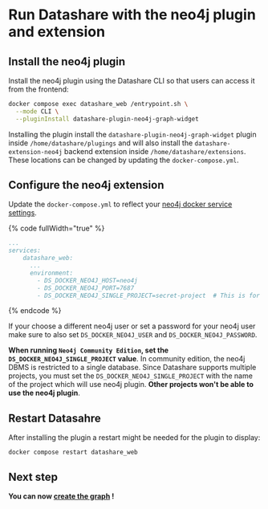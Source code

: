 # Run Datashare with the neo4j plugin and extension

## Install the neo4j plugin

Install the neo4j plugin using the Datashare CLI so that users can access it from the frontend:
```bash
docker compose exec datashare_web /entrypoint.sh \
  --mode CLI \
  --pluginInstall datashare-plugin-neo4j-graph-widget 
```

Installing the plugin install the `datashare-plugin-neo4j-graph-widget` plugin inside `/home/datashare/plugings` and
will also install the `datashare-extension-neo4j` backend extension inside `/home/datashare/extensions`.
These locations can be changed by updating the `docker-compose.yml`.

## Configure the neo4j extension

Update the `docker-compose.yml` to reflect your [neo4j docker service settings](../../usage/faq/general/how-to-run-neo4j.md#run-neo4j-inside-docker). 

{% code fullWidth="true" %}
```yaml
...
services:
    datashare_web:
      ...
      environment:
        - DS_DOCKER_NEO4J_HOST=neo4j
        - DS_DOCKER_NEO4J_PORT=7687
        - DS_DOCKER_NEO4J_SINGLE_PROJECT=secret-project  # This is for community edition only
```
{% endcode %}

If your choose a different neo4j user or set a password for your neo4j user make sure to also set `DS_DOCKER_NEO4J_USER` and `DS_DOCKER_NEO4J_PASSWORD`.

**When running `Neo4j Community Edition`, set the `DS_DOCKER_NEO4J_SINGLE_PROJECT` value**. 
In community edition, the neo4j DBMS is restricted to a single database.
Since Datashare supports multiple projects, you must set the `DS_DOCKER_NEO4J_SINGLE_PROJECT` with the name of the project which will use neo4j plugin.
**Other projects won't be able to use the neo4j plugin**.

## Restart Datasahre
After installing the plugin a restart might be needed for the plugin to display:
```
docker compose restart datashare_web
```

## Next step

**You can now [create the graph](create-and-update-the-graph.md) !**

